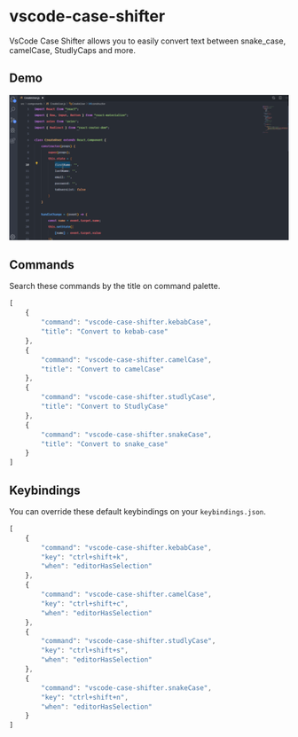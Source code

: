 # vscode-case-shifter

VsCode Case Shifter allows you to easily convert text between snake_case, camelCase, StudlyCaps and more.

## Demo

![Demo GIF](images/vscode-case-shifter.gif)

## Commands

Search these commands by the title on command palette.

```javascript
[
    {
        "command": "vscode-case-shifter.kebabCase",
        "title": "Convert to kebab-case"
    },
    {
        "command": "vscode-case-shifter.camelCase",
        "title": "Convert to camelCase"
    },
    {
        "command": "vscode-case-shifter.studlyCase",
        "title": "Convert to StudlyCase"
    },
    {
        "command": "vscode-case-shifter.snakeCase",
        "title": "Convert to snake_case"
    }
]
```

## Keybindings

You can override these default keybindings on your `keybindings.json`.
```javascript
[
    {
        "command": "vscode-case-shifter.kebabCase",
        "key": "ctrl+shift+k",
        "when": "editorHasSelection"
    },
    {
        "command": "vscode-case-shifter.camelCase",
        "key": "ctrl+shift+c",
        "when": "editorHasSelection"
    },
    {
        "command": "vscode-case-shifter.studlyCase",
        "key": "ctrl+shift+s",
        "when": "editorHasSelection"
    },
    {
        "command": "vscode-case-shifter.snakeCase",
        "key": "ctrl+shift+n",
        "when": "editorHasSelection"
    }
]
```
